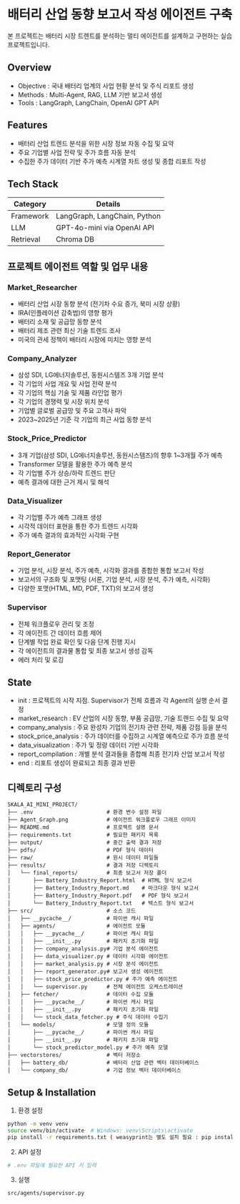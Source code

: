 # 배터리 산업 동향 보고서 작성 에이전트 구축

본 프로젝트는 배터리 시장 트렌트를 분석하는 멀티 에이전트를 설계하고 구현하는 실습 프로젝트입니다.

## Overview

- Objective : 국내 배터리 업계의 사업 현황 분석 및 주식 리포트 생성
- Methods : Multi-Agent, RAG, LLM 기반 보고서 생성 
- Tools : LangGraph, LangChain, OpenAI GPT API
## Features

-  배터리 산업 트렌드 분석을 위한 시장 정보 자동 수집 및 요약
- 주요 기업별 사업 전략 및 주가 흐름 자동 분석
- 수집한 주가 데이터 기반 주가 예측 시계열 차트 생성 및 종합 리포트 작성


## Tech Stack 

| Category   | Details                      |
|------------|------------------------------|
| Framework  | LangGraph, LangChain, Python |
| LLM        | GPT-4o-mini via OpenAI API   |
| Retrieval  |  Chroma DB               |


## 프로젝트 에이전트 역할 및 업무 내용

### Market_Researcher
- 배터리 산업 시장 동향 분석 (전기차 수요 증가, 북미 시장 상황)
- IRA(인플레이션 감축법)의 영향 평가
- 배터리 소재 및 공급망 동향 분석
- 배터리 제조 관련 최신 기술 트렌드 조사
- 미국의 관세 정책이 배터리 시장에 미치는 영향 분석

### Company_Analyzer
- 삼성 SDI, LG에너지솔루션, 동원시스템즈 3개 기업 분석
- 각 기업의 사업 개요 및 사업 전략 분석
- 각 기업의 핵심 기술 및 제품 라인업 평가
- 각 기업의 경쟁력 및 시장 위치 분석
- 기업별 글로벌 공급망 및 주요 고객사 파악
- 2023~2025년 기준 각 기업의 최근 사업 동향 분석

### Stock_Price_Predictor
- 3개 기업(삼성 SDI, LG에너지솔루션, 동원시스템즈)의 향후 1~3개월 주가 예측
- Transformer 모델을 활용한 주가 예측 분석
- 각 기업별 주가 상승/하락 트렌드 판단
- 예측 결과에 대한 근거 제시 및 해석

### Data_Visualizer
- 각 기업별 주가 예측 그래프 생성
- 시각적 데이터 표현을 통한 주가 트렌드 시각화
- 주가 예측 결과의 효과적인 시각화 구현

### Report_Generator
- 기업 분석, 시장 분석, 주가 예측, 시각화 결과를 종합한 통합 보고서 작성
- 보고서의 구조화 및 포맷팅 (서론, 기업 분석, 시장 분석, 주가 예측, 시각화)
- 다양한 포맷(HTML, MD, PDF, TXT)의 보고서 생성

### Supervisor
- 전체 워크플로우 관리 및 조정
- 각 에이전트 간 데이터 흐름 제어
- 단계별 작업 완료 확인 및 다음 단계 진행 지시
- 각 에이전트의 결과물 통합 및 최종 보고서 생성 감독
- 에러 처리 및 로깅


## State 
- init : 프로젝트의 시작 지점. Supervisor가 전체 흐름과 각 Agent의 실행 순서 결정
- market_research : EV 산업의 시장 동향, 부품 공급망, 기술 트렌드 수집 및 요약
- company_analysis : 주요 완성차 기업의 전기차 관련 전략, 제품 강점 등을 분석
- stock_price_analysis : 주가 데이터를 수집하고 시계열 예측으로 주가 흐름 분석
- data_visualization : 주가 및 정량 데이터 기반 시각화
- report_compilation : 개별 분석 결과들을 종합해 최종 전기차 산업 보고서 작성
- end : 리포트 생성이 완료되고 최종 결과 반환

## 디렉토리 구성 
```
SKALA_AI_MINI_PROJECT/
├── .env                       # 환경 변수 설정 파일
├── Agent_Graph.png            # 에이전트 워크플로우 그래프 이미지
├── README.md                  # 프로젝트 설명 문서
├── requirements.txt           # 필요한 패키지 목록
├── output/                    # 중간 출력 결과 저장
├── pdfs/                      # PDF 형식 데이터
├── raw/                       # 원시 데이터 파일들
├── results/                   # 결과 저장 디렉토리
│   └── final_reports/         # 최종 보고서 저장 폴더
│       ├── Battery_Industry_Report.html  # HTML 형식 보고서
│       ├── Battery_Industry_Report.md    # 마크다운 형식 보고서
│       ├── Battery_Industry_Report.pdf   # PDF 형식 보고서
│       └── Battery_Industry_Report.txt   # 텍스트 형식 보고서
├── src/                       # 소스 코드
│   ├── __pycache__/           # 파이썬 캐시 파일
│   ├── agents/                # 에이전트 모듈
│   │   ├── __pycache__/       # 파이썬 캐시 파일
│   │   ├── __init__.py        # 패키지 초기화 파일
│   │   ├── company_analysis.py# 기업 분석 에이전트
│   │   ├── data_visualizer.py # 데이터 시각화 에이전트
│   │   ├── market_analysis.py # 시장 분석 에이전트
│   │   ├── report_generator.py# 보고서 생성 에이전트
│   │   ├── stock_price_predictor.py # 주가 예측 에이전트
│   │   └── supervisor.py      # 전체 에이전트 오케스트레이션
│   ├── fetcher/               # 데이터 수집 모듈
│   │   ├── __pycache__/       # 파이썬 캐시 파일
│   │   ├── __init__.py        # 패키지 초기화 파일
│   │   └── stock_data_fetcher.py # 주식 데이터 수집기
│   └── models/                # 모델 정의 모듈
│       ├── __pycache__/       # 파이썬 캐시 파일
│       ├── __init__.py        # 패키지 초기화 파일
│       └── stock_predictor_model.py # 주가 예측 모델
├── vectorstores/              # 벡터 저장소
│   ├── battery_db/            # 배터리 산업 관련 벡터 데이터베이스
│   └── company_db/            # 기업 정보 벡터 데이터베이스

```

## Setup & Installation

1. 환경 설정

```bash
python -m venv venv
source venv/bin/activate  # Windows: venv\Scripts\activate
pip install -r requirements.txt ( weasyprint는 별도 설치 필요 : pip install weasyprint)
```


2. API 설정

```bash
# .env 파일에 필요한 API 키 입력
```

3. 실행

```bash
src/agents/supervisor.py
```

